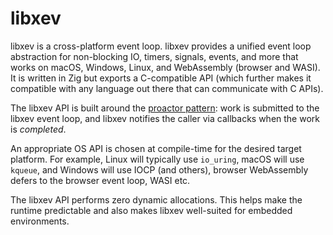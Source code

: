 # libxev

libxev is a cross-platform event loop. libxev provides a unified event loop
abstraction for non-blocking IO, timers, signals, events, and more that
works on macOS, Windows, Linux, and WebAssembly (browser and WASI). It is
written in Zig but exports a C-compatible API (which further makes it
compatible with any language out there that can communicate with C APIs).

The libxev API is built around the [proactor pattern](https://en.wikipedia.org/wiki/Proactor_pattern):
work is submitted to the libxev event loop, and libxev notifies the caller
via callbacks when the work is _completed_.

An appropriate OS API is chosen at compile-time for the desired target
platform. For example, Linux will typically use `io_uring`, macOS will use
`kqueue`, and Windows will use IOCP (and others), browser WebAssembly defers
to the browser event loop, WASI etc.

The libxev API performs zero dynamic allocations. This helps make the
runtime predictable and also makes libxev well-suited for embedded environments.
